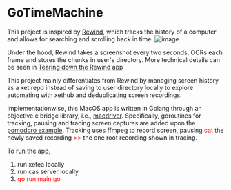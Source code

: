 # GoTimeMachine

This project is inspired by [Rewind](https://www.rewind.ai), which tracks the history of a computer and allows for searching and scrolling back in time.
![image](https://user-images.githubusercontent.com/22567795/224188926-04cec24e-b87b-4d2b-84d5-ed07dfb62b12.png)

Under the hood, Rewind takes a screenshot every two seconds, OCRs each frame and stores the chunks in user's directory. 
More technical details can be seen in [Tearing down the Rewind app](https://kevinchen.co/blog/rewind-ai-app-teardown/)

This project mainly differentiates from Rewind by managing screen history as a xet repo instead of saving to user directory locally to explore automating with xethub and deduplicating screen recordings.

Implementationwise, this MacOS app is written in Golang through an objective c bridge library, i.e., [macdriver](https://github.com/progrium/macdriver). 
Specifically, goroutines for tracking, pausing and tracing screen captures are added upon the [pomodoro example](https://github.com/progrium/macdriver/tree/main/examples/pomodoro).
Tracking uses ffmpeg to record screen, pausing <font color="red"> cat </font> the newly saved recording <font color="red"> >> </font> the one root recording shown in tracing.

To run the app, 
1. run xetea locally
2. run cas server locally
3. <font color="red">go run main.go </font>
